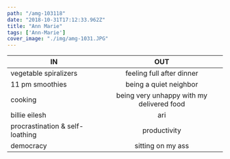 ```yaml
---
path: "/amg-103118"
date: "2018-10-31T17:12:33.962Z"
title: "Ann Marie"
tags: ['Ann-Marie']
cover_image: "./img/amg-1031.JPG"
---
```


| IN            | OUT           | 
| ------------- |:-------------:| 
vegetable spiralizers | feeling full after dinner
11 pm smoothies | being a quiet neighbor  
cooking | being very unhappy with my delivered food
billie eilesh | ari 
procrastination & self-loathing | productivity 
democracy | sitting on my ass

